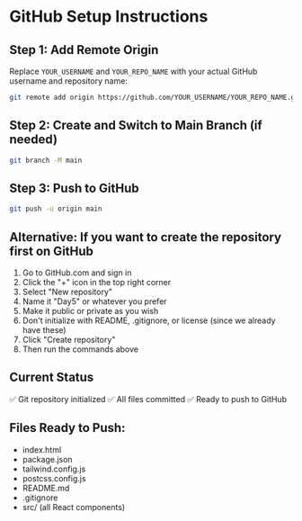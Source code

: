# GitHub Setup Instructions

## Step 1: Add Remote Origin
Replace `YOUR_USERNAME` and `YOUR_REPO_NAME` with your actual GitHub username and repository name:

```bash
git remote add origin https://github.com/YOUR_USERNAME/YOUR_REPO_NAME.git
```

## Step 2: Create and Switch to Main Branch (if needed)
```bash
git branch -M main
```

## Step 3: Push to GitHub
```bash
git push -u origin main
```

## Alternative: If you want to create the repository first on GitHub

1. Go to GitHub.com and sign in
2. Click the "+" icon in the top right corner
3. Select "New repository"
4. Name it "Day5" or whatever you prefer
5. Make it public or private as you wish
6. Don't initialize with README, .gitignore, or license (since we already have these)
7. Click "Create repository"
8. Then run the commands above

## Current Status
✅ Git repository initialized
✅ All files committed
✅ Ready to push to GitHub

## Files Ready to Push:
- index.html
- package.json
- tailwind.config.js
- postcss.config.js
- README.md
- .gitignore
- src/ (all React components)
